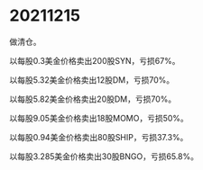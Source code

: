 # 20211215

做清仓。

以每股0.3美金价格卖出200股SYN，亏损67%。

以每股5.32美金价格卖出12股DM，亏损70%。

以每股5.82美金价格卖出20股DM，亏损70%。

以每股9.05美金价格卖出18股MOMO，亏损50%。

以每股0.94美金价格卖出80股SHIP，亏损37.3%。

以每股3.285美金价格卖出30股BNGO，亏损65.8%。
